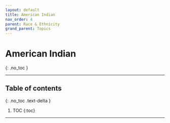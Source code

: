 ```yaml
---
layout: default
title: American Indian
nav_order: 4
parent: Race & Ethnicity
grand_parent: Topics
---
```


# American Indian
{: .no_toc }

---

## Table of contents
{: .no_toc .text-delta }

1. TOC
{:toc}

---


